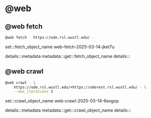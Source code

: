 # @web

## @web fetch

```bash
@web fetch - https://ode.rsl.wustl.edu/ -
```

set:::fetch_object_name web-fetch-2025-03-14-jket7u

details:::metadata
metadata:::get:::fetch_object_name
details:::

## @web crawl

```bash
@web crawl - \
    https://ode.rsl.wustl.edu/+https://oderest.rsl.wustl.edu/ - \
    --max_iterations 3
```

set:::crawl_object_name web-crawl-2025-03-14-6exgop

details:::metadata
metadata:::get:::crawl_object_name
details:::